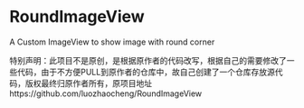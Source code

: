 # RoundImageView
A Custom ImageView to show image with round corner

特别声明：此项目不是原创，是根据原作者的代码改写，根据自己的需要修改了一些代码，由于不方便PULL到原作者的仓库中，故自己创建了一个仓库存放源代码，版权最终归原作者所有，原项目地址https://github.com/luozhaocheng/RoundImageView
